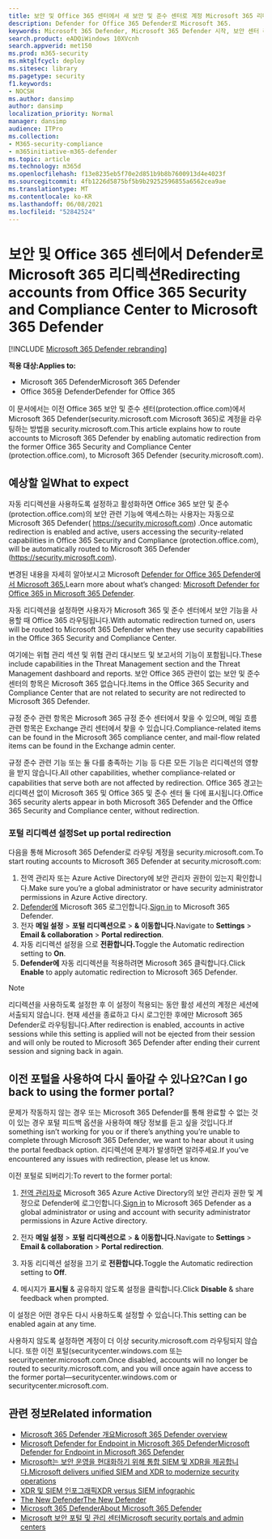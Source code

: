 ```yaml
---
title: 보안 및 Office 365 센터에서 새 보안 및 준수 센터로 계정 Microsoft 365 리디렉션
description: Defender for Office 365 Defender로 Microsoft 365.
keywords: Microsoft 365 Defender, Microsoft 365 Defender 시작, 보안 센터 리디렉션
search.product: eADQiWindows 10XVcnh
search.appverid: met150
ms.prod: m365-security
ms.mktglfcycl: deploy
ms.sitesec: library
ms.pagetype: security
f1.keywords:
- NOCSH
ms.author: dansimp
author: dansimp
localization_priority: Normal
manager: dansimp
audience: ITPro
ms.collection:
- M365-security-compliance
- m365initiative-m365-defender
ms.topic: article
ms.technology: m365d
ms.openlocfilehash: f13e8235eb5f70e2d851b9b8b7600913d4e4023f
ms.sourcegitcommit: 4fb1226d5875bf5b9b29252596855a6562cea9ae
ms.translationtype: MT
ms.contentlocale: ko-KR
ms.lasthandoff: 06/08/2021
ms.locfileid: "52842524"
---
```

# <a name="redirecting-accounts-from-office-365-security-and-compliance-center-to-microsoft-365-defender"></a><span data-ttu-id="668a9-104">보안 및 Office 365 센터에서 Defender로 Microsoft 365 리디렉션</span><span class="sxs-lookup"><span data-stu-id="668a9-104">Redirecting accounts from Office 365 Security and Compliance Center to Microsoft 365 Defender</span></span>

[!INCLUDE [Microsoft 365 Defender rebranding](../includes/microsoft-defender.md)]

<span data-ttu-id="668a9-105">**적용 대상:**</span><span class="sxs-lookup"><span data-stu-id="668a9-105">**Applies to:**</span></span>

- <span data-ttu-id="668a9-106">Microsoft 365 Defender</span><span class="sxs-lookup"><span data-stu-id="668a9-106">Microsoft 365 Defender</span></span>
- <span data-ttu-id="668a9-107">Office 365용 Defender</span><span class="sxs-lookup"><span data-stu-id="668a9-107">Defender for Office 365</span></span>

<span data-ttu-id="668a9-108">이 문서에서는 이전 Office 365 보안 및 준수 센터(protection.office.com)에서 Microsoft 365 Defender(security.microsoft.com Microsoft 365)로 계정을 라우팅하는 방법을 security.microsoft.com.</span><span class="sxs-lookup"><span data-stu-id="668a9-108">This article explains how to route accounts to Microsoft 365 Defender by enabling automatic redirection from the former Office 365 Security and Compliance Center (protection.office.com), to Microsoft 365 Defender (security.microsoft.com).</span></span>

## <a name="what-to-expect"></a><span data-ttu-id="668a9-109">예상할 일</span><span class="sxs-lookup"><span data-stu-id="668a9-109">What to expect</span></span>
<span data-ttu-id="668a9-110">자동 리디렉션을 사용하도록 설정하고 활성화하면 Office 365 보안 및 준수(protection.office.com)의 보안 관련 기능에 액세스하는 사용자는 자동으로 Microsoft 365 Defender( https://security.microsoft.com) .</span><span class="sxs-lookup"><span data-stu-id="668a9-110">Once automatic redirection is enabled and active, users accessing the security-related capabilities in  Office 365 Security and Compliance (protection.office.com), will be automatically routed to Microsoft 365 Defender (https://security.microsoft.com).</span></span>  

<span data-ttu-id="668a9-111">변경된 내용을 자세히 알아보시고 Microsoft [Defender for Office 365 Defender에서 Microsoft 365.](microsoft-365-security-center-mdo.md)</span><span class="sxs-lookup"><span data-stu-id="668a9-111">Learn more about what’s changed: [Microsoft Defender for Office 365 in Microsoft 365 Defender](microsoft-365-security-center-mdo.md).</span></span>

<span data-ttu-id="668a9-112">자동 리디렉션을 설정하면 사용자가 Microsoft 365 및 준수 센터에서 보안 기능을 사용할 때 Office 365 라우팅됩니다.</span><span class="sxs-lookup"><span data-stu-id="668a9-112">With automatic redirection turned on, users will be routed to Microsoft 365 Defender when they use security capabilities in the Office 365 Security and Compliance Center.</span></span>

<span data-ttu-id="668a9-113">여기에는 위협 관리 섹션 및 위협 관리 대시보드 및 보고서의 기능이 포함됩니다.</span><span class="sxs-lookup"><span data-stu-id="668a9-113">These include capabilities in the Threat Management section and the Threat Management dashboard and reports.</span></span> <span data-ttu-id="668a9-114">보안 Office 365 관련이 없는 보안 및 준수 센터의 항목은 Microsoft 365 없습니다.</span><span class="sxs-lookup"><span data-stu-id="668a9-114">Items in the Office 365 Security and Compliance Center that are not related to security are not redirected to Microsoft 365 Defender.</span></span>

<span data-ttu-id="668a9-115">규정 준수 관련 항목은 Microsoft 365 규정 준수 센터에서 찾을 수 있으며, 메일 흐름 관련 항목은 Exchange 관리 센터에서 찾을 수 있습니다.</span><span class="sxs-lookup"><span data-stu-id="668a9-115">Compliance-related items can be found in the Microsoft 365 compliance center, and mail-flow related items can be found in the Exchange admin center.</span></span>

<span data-ttu-id="668a9-116">규정 준수 관련 기능 또는 둘 다를 충족하는 기능 등 다른 모든 기능은 리디렉션의 영향을 받지 않습니다.</span><span class="sxs-lookup"><span data-stu-id="668a9-116">All other capabilities, whether compliance-related or capabilities that serve both are not affected by redirection.</span></span> <span data-ttu-id="668a9-117">Office 365 경고는 리디렉션 없이 Microsoft 365 및 Office 365 및 준수 센터 둘 다에 표시됩니다.</span><span class="sxs-lookup"><span data-stu-id="668a9-117">Office 365 security alerts appear in both Microsoft 365 Defender and the Office 365 Security and Compliance center, without redirection.</span></span>  

### <a name="set-up-portal-redirection"></a><span data-ttu-id="668a9-118">포털 리디렉션 설정</span><span class="sxs-lookup"><span data-stu-id="668a9-118">Set up portal redirection</span></span>
<span data-ttu-id="668a9-119">다음을 통해 Microsoft 365 Defender로 라우팅 계정을 security.microsoft.com.</span><span class="sxs-lookup"><span data-stu-id="668a9-119">To start routing accounts to Microsoft 365 Defender at security.microsoft.com:</span></span>

1. <span data-ttu-id="668a9-120">전역 관리자 또는 Azure Active Directory에 보안 관리자 권한이 있는지 확인합니다.</span><span class="sxs-lookup"><span data-stu-id="668a9-120">Make sure you’re a global administrator or have security administrator permissions in Azure Active directory.</span></span>
2. <span data-ttu-id="668a9-121">[Defender에](https://security.microsoft.com/) Microsoft 365 로그인합니다.</span><span class="sxs-lookup"><span data-stu-id="668a9-121">[Sign in](https://security.microsoft.com/) to Microsoft 365 Defender.</span></span>
3. <span data-ttu-id="668a9-122">전자 **메일 설정**  >  **포털 리디렉션으로**  >  **& 이동합니다.**</span><span class="sxs-lookup"><span data-stu-id="668a9-122">Navigate to **Settings** > **Email & collaboration** > **Portal redirection**.</span></span>  
4. <span data-ttu-id="668a9-123">자동 리디렉션 설정을 으로 **전환합니다.**</span><span class="sxs-lookup"><span data-stu-id="668a9-123">Toggle the Automatic redirection setting to **On**.</span></span>
5. <span data-ttu-id="668a9-124">**Defender에** 자동 리디렉션을 적용하려면 Microsoft 365 클릭합니다.</span><span class="sxs-lookup"><span data-stu-id="668a9-124">Click **Enable** to apply automatic redirection to Microsoft 365 Defender.</span></span>

> [!NOTE]
> <span data-ttu-id="668a9-125">리디렉션을 사용하도록 설정한 후 이 설정이 적용되는 동안 활성 세션의 계정은 세션에서출되지 않습니다. 현재 세션을 종료하고 다시 로그인한 후에만 Microsoft 365 Defender로 라우팅됩니다.</span><span class="sxs-lookup"><span data-stu-id="668a9-125">After redirection is enabled, accounts in active sessions while this setting is applied will not be ejected from their session and will only be routed to Microsoft 365 Defender after ending their current session and signing back in again.</span></span>

## <a name="can-i-go-back-to-using-the-former-portal"></a><span data-ttu-id="668a9-126">이전 포털을 사용하여 다시 돌아갈 수 있나요?</span><span class="sxs-lookup"><span data-stu-id="668a9-126">Can I go back to using the former portal?</span></span>
<span data-ttu-id="668a9-127">문제가 작동하지 않는 경우 또는 Microsoft 365 Defender를 통해 완료할 수 없는 것이 있는 경우 포털 피드백 옵션을 사용하여 해당 정보를 듣고 싶을 것입니다.</span><span class="sxs-lookup"><span data-stu-id="668a9-127">If something isn’t working for you or if there’s anything you’re unable to complete through Microsoft 365 Defender, we want to hear about it using the portal feedback option.</span></span> <span data-ttu-id="668a9-128">리디렉션에 문제가 발생하면 알려주세요.</span><span class="sxs-lookup"><span data-stu-id="668a9-128">If you’ve encountered any issues with redirection, please let us know.</span></span>

<span data-ttu-id="668a9-129">이전 포털로 되버리기:</span><span class="sxs-lookup"><span data-stu-id="668a9-129">To revert to the former portal:</span></span>

1. <span data-ttu-id="668a9-130">[전역 관리자로](https://security.microsoft.com/) Microsoft 365 Azure Active Directory의 보안 관리자 권한 및 계정으로 Defender에 로그인합니다.</span><span class="sxs-lookup"><span data-stu-id="668a9-130">[Sign in](https://security.microsoft.com/) to Microsoft 365 Defender as a global administrator or using and account with security administrator permissions in Azure Active directory.</span></span>

2. <span data-ttu-id="668a9-131">전자 **메일 설정**  >  **포털 리디렉션으로**  >  **& 이동합니다.**</span><span class="sxs-lookup"><span data-stu-id="668a9-131">Navigate to **Settings** > **Email & collaboration** > **Portal redirection**.</span></span>   

3. <span data-ttu-id="668a9-132">자동 리디렉션 설정을 끄기 로 **전환합니다.**</span><span class="sxs-lookup"><span data-stu-id="668a9-132">Toggle the Automatic redirection setting to **Off**.</span></span>

4. <span data-ttu-id="668a9-133">메시지가 **표시될** & 공유하지 않도록 설정을 클릭합니다.</span><span class="sxs-lookup"><span data-stu-id="668a9-133">Click **Disable** & share feedback when prompted.</span></span>

<span data-ttu-id="668a9-134">이 설정은 어떤 경우든 다시 사용하도록 설정할 수 있습니다.</span><span class="sxs-lookup"><span data-stu-id="668a9-134">This setting can be enabled again at any time.</span></span>

<span data-ttu-id="668a9-135">사용하지 않도록 설정하면 계정이 더 이상 security.microsoft.com 라우팅되지 않습니다. 또한 이전 포털(securitycenter.windows.com 또는 securitycenter.microsoft.com.</span><span class="sxs-lookup"><span data-stu-id="668a9-135">Once disabled, accounts will no longer be routed to security.microsoft.com, and you will once again have access to the former portal—securitycenter.windows.com or securitycenter.microsoft.com.</span></span>

## <a name="related-information"></a><span data-ttu-id="668a9-136">관련 정보</span><span class="sxs-lookup"><span data-stu-id="668a9-136">Related information</span></span>
- [<span data-ttu-id="668a9-137">Microsoft 365 Defender 개요</span><span class="sxs-lookup"><span data-stu-id="668a9-137">Microsoft 365 Defender overview</span></span>](overview-security-center.md)
- [<span data-ttu-id="668a9-138">Microsoft Defender for Endpoint in Microsoft 365 Defender</span><span class="sxs-lookup"><span data-stu-id="668a9-138">Microsoft Defender for Endpoint in Microsoft 365 Defender</span></span>](microsoft-365-security-center-mde.md)
- [<span data-ttu-id="668a9-139">Microsoft는 보안 운영을 현대화하기 위해 통합 SIEM 및 XDR을 제공합니다.</span><span class="sxs-lookup"><span data-stu-id="668a9-139">Microsoft delivers unified SIEM and XDR to modernize security operations</span></span>](https://www.microsoft.com/security/blog/?p=91813) 
- [<span data-ttu-id="668a9-140">XDR 및 SIEM 인포그래픽</span><span class="sxs-lookup"><span data-stu-id="668a9-140">XDR versus SIEM infographic</span></span>](https://afrait.com/blog/xdr-versus-siem/) 
- [<span data-ttu-id="668a9-141">The New Defender</span><span class="sxs-lookup"><span data-stu-id="668a9-141">The New Defender</span></span>](https://afrait.com/blog/the-new-defender/) 
- [<span data-ttu-id="668a9-142">Microsoft 365 Defender</span><span class="sxs-lookup"><span data-stu-id="668a9-142">About Microsoft 365 Defender</span></span>](https://www.microsoft.com/microsoft-365/security/microsoft-365-defender) 
- [<span data-ttu-id="668a9-143">Microsoft 보안 포털 및 관리 센터</span><span class="sxs-lookup"><span data-stu-id="668a9-143">Microsoft security portals and admin centers</span></span>](portals.md)
